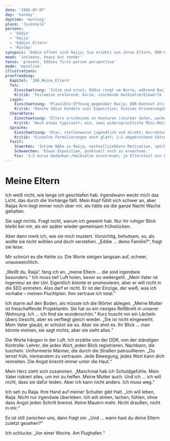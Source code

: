 ```yaml
---
date: '1985-07-07'
day: 'Sunday'
daytime: 'morning'
place: 'Jyväskylä'
persons:
  - 'Eddie'
  - 'Raija'
  - 'Eddies Eltern'
  - 'Mielke'
synopsis: 'Eddie öffnet sich Raija: Sie erzählt von ihren Eltern, DDR-Kontrolle, Schuld und dem Abschied in Schönefeld; Raija tröstet.'
mood: 'intimate, heavy but tender'
tense: 'present, Eddies first-person perspective'
mode: 'mainline'
illustrations:
proofreading:
  Kapitel: '190_Meine_Eltern'
  Ton:
    Einschaetzung: 'Intim und ernst; Eddie ringt um Worte, während Raija behutsam zuhört.'
    Kritik: 'Teilweise erklärend; kurze, stockende Halbsätze/Einwürfe (z. B. „äh“, „ich weiß…“) könnten die Unmittelbarkeit erhöhen.'
  Logik:
    Einschaetzung: 'Plausible Öffnung gegenüber Raija; DDR-Kontext als kurzer Hintergrund funktioniert.'
    Kritik: 'Manche Sätze bündeln viel Exposition; kleines Erinnerungsbild je Elternteil erdet das Allgemeine. Klarer markieren, was Mutter ahnt vs. weiß.'
  Charaktere:
    Einschaetzung: 'Eltern erscheinen in Konturen (starker Vater, wache Mutter); Eddie wirkt ambivalent und schuldbewusst.'
    Kritik: 'Noch etwas typisiert; ein, zwei widersprüchliche Mini-Details (Geste, Macke, Satzfetzen) geben mehr Tiefe.'
  Sprache:
    Einschaetzung: 'Klar, stellenweise jugendlich und direkt; Korrekturen für Fluss und Grammatik eingefügt.'
    Kritik: 'Einzelne Formulierungen noch glatt; 1–2 abgebrochene Sätze/knappe Gedankenfetzen im Jugendsound verjüngen die Stimme.'
  Fazit:
    Staerken: 'Intime Nähe zu Raija, nachvollziehbare Motivation, spürbare Schuld und Entschlossenheit.'
    Schwaechen: 'Etwas Exposition, punktuell noch zu erwachsen.'
    Fix: '1–2 kurze Gedanken-/Halbsätze einstreuen; je Elternteil ein konkretes, dorniges Detail (Geste, Blick, Satzfetzen) ergänzen.'
---
```


# Meine Eltern

Ich weiß nicht, wie lange ich geschlafen hab. Irgendwann weckt mich das Licht,
das durch die Vorhänge fällt. Mein Kopf fühlt sich schwer an, aber Raijas Arm
liegt immer noch über mir, als hätte sie die ganze Nacht Wache gehalten.

Sie sagt nichts. Fragt nicht, warum ich geweint hab. Nur ihr ruhiger Blick
bleibt bei mir, als wir später wieder gemeinsam frühstücken.

Aber dann merk ich, wie sie mich mustert. Vorsichtig, behutsam, so, als wollte
sie nicht wühlen und doch verstehen. „Eddie … deine Familie?“, fragt sie leise.

Mir schnürt es die Kehle zu. Die Worte steigen langsam auf, schwer,
unausweichlich.

„Weißt du, Raija“, fang ich an, „meine Eltern … die sind irgendwie besonders.“
Ich muss tief Luft holen, bevor es weitergeht. „Mein Vater ist Ingenieur an der
Uni. Eigentlich könnte er promovieren, aber er will nicht in die SED eintreten.
Also darf er nicht. Er ist der Einzige, der weiß, was ich vorhabe – meinen
Fluchtplan. Ihm vertraue ich total.“

Ich starre auf den Boden, als müsste ich die Wörter ablegen. „Meine Mutter ist
freischaffende Projektantin. Sie hat so ein riesiges Reißbrett in unserer
Wohnung. Ich … ich find sie wunderschön.“ Kurz huscht mir ein Lächeln übers
Gesicht, aber es verfliegt gleich wieder. „Sie ist nicht eingeweiht. Mein Vater
glaubt, er schützt sie so. Aber sie ahnt es. Ihr Blick … man könnte meinen, sie
sagt nichts, aber sie sieht alles.“

Die Worte hängen in der Luft. Ich erzähle von der DDR, von der ständigen
Kontrolle: Lehrer, die jedes Wort, jeden Blick registrieren. Nachbarn, die
tuscheln. Uniformierte Männer, die durch die Straßen patrouillieren. „Du lernst
früh, niemandem zu vertrauen. Jede Bewegung, jedes Wort kann dich reinreiten.
Die Angst kriecht immer unter die Haut.“

Mein Herz zieht sich zusammen. „Manchmal hab ich Schuldgefühle. Mein Vater
riskiert alles, um mir zu helfen. Meine Mutter auch. Und ich … ich will nicht,
dass sie dafür leiden. Aber ich kann nicht anders. Ich muss weg.“

Ich seh zu Raija. Ihre Hand auf meiner Schulter gibt Halt. „Ich will leben,
Raija. Nicht nur irgendwie überleben. Ich will atmen, lachen, fühlen, ohne dass
Angst jeden Schritt bremst. Keine Mauern mehr. Nicht draußen, nicht in mir.“

Es ist still zwischen uns, dann fragt sie: „Und … wann hast du deine Eltern
zuletzt gesehen?“

Ich schlucke. „Vor einer Woche. Am Flughafen.“
